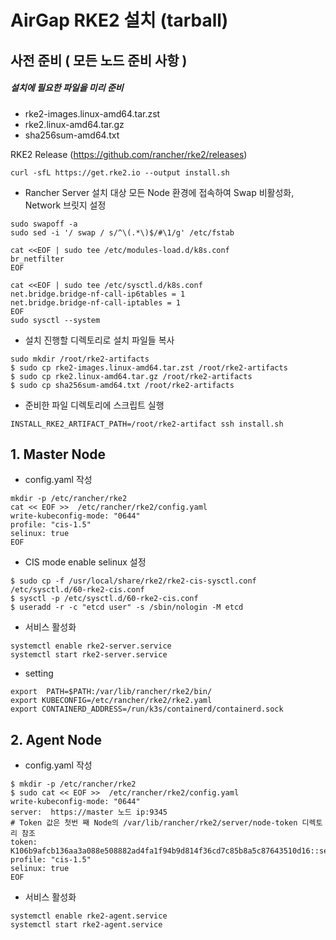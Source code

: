 # AirGap RKE2 설치 (tarball)
## 사전 준비 ( 모든 노드 준비 사항 )
##### 설치에 필요한 파일을 미리 준비

- rke2-images.linux-amd64.tar.zst
- rke2.linux-amd64.tar.gz
- sha256sum-amd64.txt

RKE2 Release (https://github.com/rancher/rke2/releases)
```
curl -sfL https://get.rke2.io --output install.sh
 ```

- Rancher Server 설치 대상 모든 Node 환경에 접속하여 Swap 비활성화, Network 브릿지 설정
```
sudo swapoff -a
sudo sed -i '/ swap / s/^\(.*\)$/#\1/g' /etc/fstab

cat <<EOF | sudo tee /etc/modules-load.d/k8s.conf
br_netfilter
EOF

cat <<EOF | sudo tee /etc/sysctl.d/k8s.conf
net.bridge.bridge-nf-call-ip6tables = 1
net.bridge.bridge-nf-call-iptables = 1
EOF
sudo sysctl --system
```
- 설치 진행할 디렉토리로 설치 파일들 복사
```
sudo mkdir /root/rke2-artifacts
$ sudo cp rke2-images.linux-amd64.tar.zst /root/rke2-artifacts
$ sudo cp rke2.linux-amd64.tar.gz /root/rke2-artifacts
$ sudo cp sha256sum-amd64.txt /root/rke2-artifacts
```
- 준비한 파일 디렉토리에 스크립트 실행
```
INSTALL_RKE2_ARTIFACT_PATH=/root/rke2-artifact ssh install.sh
```

## 1. Master Node

- config.yaml 작성
```
mkdir -p /etc/rancher/rke2
cat << EOF >>  /etc/rancher/rke2/config.yaml
write-kubeconfig-mode: "0644"
profile: "cis-1.5"
selinux: true
EOF
```
- CIS mode enable selinux 설정
```
$ sudo cp -f /usr/local/share/rke2/rke2-cis-sysctl.conf /etc/sysctl.d/60-rke2-cis.conf
$ sysctl -p /etc/sysctl.d/60-rke2-cis.conf
$ useradd -r -c "etcd user" -s /sbin/nologin -M etcd
```

- 서비스 활성화
```
systemctl enable rke2-server.service
systemctl start rke2-server.service
```
- setting
```
export  PATH=$PATH:/var/lib/rancher/rke2/bin/
export KUBECONFIG=/etc/rancher/rke2/rke2.yaml
export CONTAINERD_ADDRESS=/run/k3s/containerd/containerd.sock
```

## 2. Agent Node
- config.yaml 작성
```
$ mkdir -p /etc/rancher/rke2
$ sudo cat << EOF >>  /etc/rancher/rke2/config.yaml
write-kubeconfig-mode: "0644"
server:  https://master 노드 ip:9345
# Token 값은 첫번 째 Node의 /var/lib/rancher/rke2/server/node-token 디렉토리 참조
token:  K106b9afcb136aa3a088e508882ad4fa1f94b9d814f36cd7c85b8a5c87643510d16::server:ca24fd2bebf3d41ec7c180cceb3b2768 
profile: "cis-1.5"
selinux: true
EOF
```

- 서비스 활성화
```
systemctl enable rke2-agent.service
systemctl start rke2-agent.service
```
